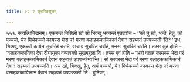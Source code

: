 ```yaml
---
title: ०२ २ सुचरितसुत्तम्

---
```


५५१. सावत्थिनिदानम्। एकमन्तं निसिन्नो खो सो भिक्खु भगवन्तं एतदवोच – ‘‘को नु खो, भन्ते, हेतु, को पच्चयो, येन मिधेकच्चो कायस्स भेदा परं मरणा वलाहककायिकानं देवानं सहब्यतं उपपज्जती’’ति? ‘‘इध, भिक्खु, एकच्चो कायेन सुचरितं चरति, वाचाय सुचरितं चरति, मनसा सुचरितं चरति। तस्स सुतं होति – ‘वलाहककायिका देवा दीघायुका वण्णवन्तो सुखबहुला’ति। तस्स एवं होति – ‘अहो वताहं कायस्स भेदा परं मरणा वलाहककायिकानं देवानं सहब्यतं उपपज्जेय्य’न्ति। सो कायस्स भेदा परं मरणा वलाहककायिकानं देवानं सहब्यतं उपपज्जति। अयं खो, भिक्खु, हेतु, अयं पच्चयो, येन मिधेकच्चो कायस्स भेदा परं मरणा वलाहककायिकानं देवानं सहब्यतं उपपज्जती’’ति। दुतियम्।  

